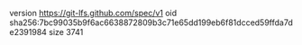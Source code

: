 version https://git-lfs.github.com/spec/v1
oid sha256:7bc99035b9f6ac6638872809b3c71e65dd199eb6f81dcced59ffda7de2391984
size 3741

